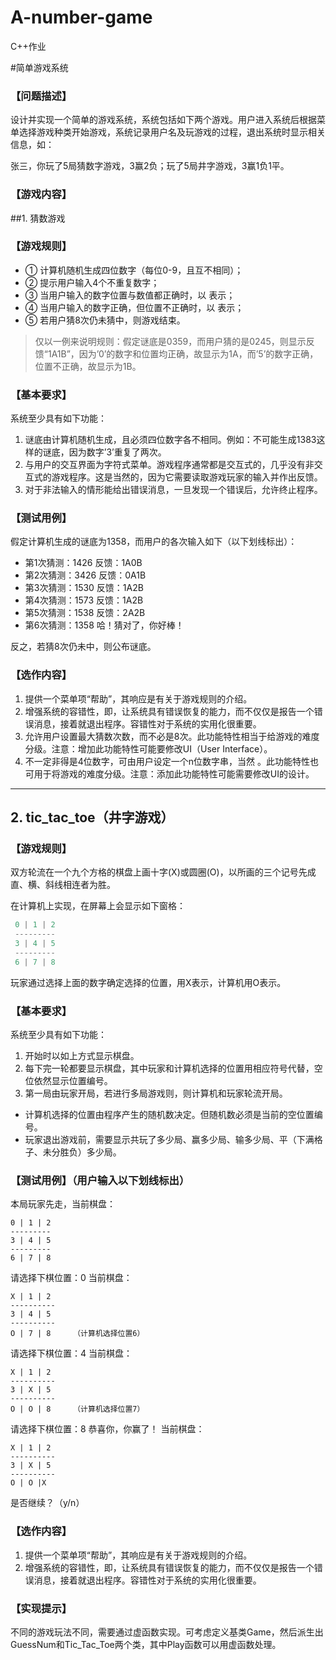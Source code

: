 ﻿# A-number-game


C++作业


#简单游戏系统


### 【问题描述】


设计并实现一个简单的游戏系统，系统包括如下两个游戏。用户进入系统后根据菜单选择游戏种类开始游戏，系统记录用户名及玩游戏的过程，退出系统时显示相关信息，如：


张三，你玩了5局猜数字游戏，3赢2负；玩了5局井字游戏，3赢1负1平。
### 【游戏内容】
##1. 猜数游戏
### 【游戏规则】


* ① 计算机随机生成四位数字（每位0-9，且互不相同）；
* ② 提示用户输入4个不重复数字；
* ③ 当用户输入的数字位置与数值都正确时，以 表示；
* ④ 当用户输入的数字正确，但位置不正确时，以 表示；
* ⑤ 若用户猜8次仍未猜中，则游戏结束。


> 仅以一例来说明规则：假定谜底是0359，而用户猜的是0245，则显示反馈“1A1B”，因为’0’的数字和位置均正确，故显示为1A，而’5’的数字正确，位置不正确，故显示为1B。


### 【基本要求】


系统至少具有如下功能：


1. 谜底由计算机随机生成，且必须四位数字各不相同。例如：不可能生成1383这样的谜底，因为数字’3’重复了两次。
2. 与用户的交互界面为字符式菜单。游戏程序通常都是交互式的，几乎没有非交互式的游戏程序。这是当然的，因为它需要读取游戏玩家的输入并作出反馈。
3. 对于非法输入的情形能给出错误消息，一旦发现一个错误后，允许终止程序。


### 【测试用例】


假定计算机生成的谜底为1358，而用户的各次输入如下（以下划线标出）：


* 第1次猜测：1426
反馈：1A0B
* 第2次猜测：3426
反馈：0A1B
* 第3次猜测：1530
反馈：1A2B
* 第4次猜测：1573
反馈：1A2B
* 第5次猜测：1538
反馈：2A2B
* 第6次猜测：1358
哈！猜对了，你好棒！


反之，若猜8次仍未中，则公布谜底。 


### 【选作内容】


1. 提供一个菜单项“帮助”，其响应是有关于游戏规则的介绍。
2. 增强系统的容错性，即，让系统具有错误恢复的能力，而不仅仅是报告一个错误消息，接着就退出程序。容错性对于系统的实用化很重要。
3. 允许用户设置最大猜数次数，而不必是8次。此功能特性相当于给游戏的难度分级。注意：增加此功能特性可能要修改UI（User Interface）。
4. 不一定非得是4位数字，可由用户设定一个n位数字串，当然 。此功能特性也可用于将游戏的难度分级。注意：添加此功能特性可能需要修改UI的设计。


***  
## 2.  tic_tac_toe（井字游戏）


### 【游戏规则】


双方轮流在一个九个方格的棋盘上画十字(X)或圆圈(O)，以所画的三个记号先成直、横、斜线相连者为胜。


在计算机上实现，在屏幕上会显示如下窗格：
 ```javascript
  0 | 1 | 2
  ---------
  3 | 4 | 5
  ---------
  6 | 7 | 8 
```


玩家通过选择上面的数字确定选择的位置，用X表示，计算机用O表示。


### 【基本要求】


系统至少具有如下功能：


1. 开始时以如上方式显示棋盘。
2. 每下完一轮都要显示棋盘，其中玩家和计算机选择的位置用相应符号代替，空位依然显示位置编号。
3. 第一局由玩家开局，若进行多局游戏则，则计算机和玩家轮流开局。
*  计算机选择的位置由程序产生的随机数决定。但随机数必须是当前的空位置编号。
*  玩家退出游戏前，需要显示共玩了多少局、赢多少局、输多少局、平（下满格子、未分胜负）多少局。


### 【测试用例】（用户输入以下划线标出）


本局玩家先走，当前棋盘：

```
0 | 1 | 2
---------
3 | 4 | 5
---------
6 | 7 | 8
```  

 请选择下棋位置：0
当前棋盘：

```
X | 1 | 2
----------
3 | 4 | 5
----------
O | 7 | 8     （计算机选择位置6）
```

请选择下棋位置：4
当前棋盘：

```
X | 1 | 2
----------
3 | X | 5
----------
O | O | 8     （计算机选择位置7）
```

请选择下棋位置：8
恭喜你，你赢了！
当前棋盘：

```
X | 1 | 2
----------
3 | X | 5
----------
O | O |X
```

  
是否继续？（y/n）



### 【选作内容】



1. 提供一个菜单项“帮助”，其响应是有关于游戏规则的介绍。
2. 增强系统的容错性，即，让系统具有错误恢复的能力，而不仅仅是报告一个错误消息，接着就退出程序。容错性对于系统的实用化很重要。


### 【实现提示】


不同的游戏玩法不同，需要通过虚函数实现。可考虑定义基类Game，然后派生出GuessNum和Tic_Tac_Toe两个类，其中Play函数可以用虚函数处理。